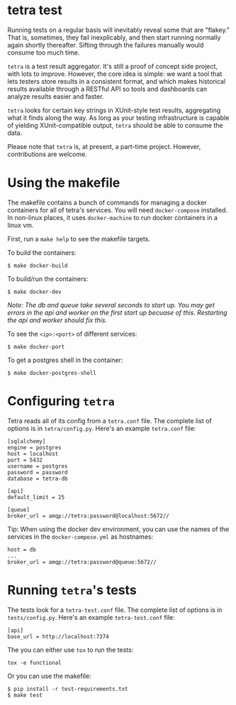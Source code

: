 # tetra test

Running tests on a regular basis will inevitably reveal some that are "flakey."
That is, sometimes, they fail inexplicably, and then start running normally again shortly thereafter.
Sifting through the failures manually would consume too much time.

`tetra` is a test result aggregator.
It's still a proof of concept side project, with lots to improve.
However, the core idea is simple:
we want a tool that lets testers store results in a consistent format,
and which makes historical results available through a RESTful API
so tools and dashboards can analyze results easier and faster.

`tetra` looks for certain key strings in XUnit-style test results, aggregating what it finds along the way.
As long as your testing infrastructure is capable of yielding XUnit-compatible output,
`tetra` should be able to consume the data.

Please note that `tetra` is, at present, a part-time project. 
However, contributions are welcome.

# Using the makefile

The makefile contains a bunch of commands for managing a docker containers for
all of tetra's services. You will need `docker-compose` installed. In non-linux
places, it uses `docker-machine` to run docker containers in a linux vm.

First, run a `make help` to see the makefile targets.

To build the containers:

    $ make docker-build

To build/run the containers:

    $ make docker-dev

_Note: The db and queue take several seconds to start up. You may get errors in
the api and worker on the first start up becuase of this. Restarting the api
and worker should fix this._

To see the `<ip>:<port>` of different services:

    $ make docker-port

To get a postgres shell in the container:

    $ make docker-postgres-shell


# Configuring `tetra`

Tetra reads all of its config from a `tetra.conf` file. The complete list of
options is in `tetra/config.py`. Here's an example `tetra.conf` file:

    [sqlalchemy]
    engine = postgres
    host = localhost
    port = 5432
    username = postgres
    password = password
    database = tetra-db

    [api]
    default_limit = 25

    [queue]
    broker_url = amqp://tetra:password@localhost:5672//

Tip: When using the docker dev environment, you can use the names of the
services in the `docker-compose.yml` as hostnames:

    host = db
    ...
    broker_url = amqp://tetra:password@queue:5672//

# Running `tetra`'s tests

The tests look for a `tetra-test.conf` file. The complete list of options is in
`tests/config.py`. Here's an example `tetra-test.conf` file:

    [api]
    base_url = http://localhost:7374

The you can either use `tox` to run the tests:

    tox -e functional

Or you can use the makefile:

    $ pip install -r test-requirements.txt
    $ make test
